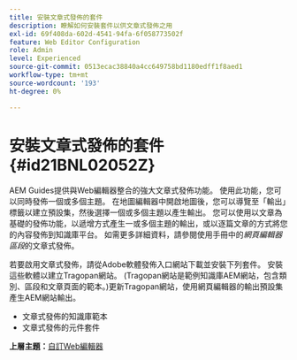 ```yaml
---
title: 安裝文章式發佈的套件
description: 瞭解如何安裝套件以供文章式發佈之用
exl-id: 69f408da-602d-4541-94fa-6f058773502f
feature: Web Editor Configuration
role: Admin
level: Experienced
source-git-commit: 0513ecac38840a4cc649758bd1180edff1f8aed1
workflow-type: tm+mt
source-wordcount: '193'
ht-degree: 0%

---
```


# 安裝文章式發佈的套件 {#id21BNL02052Z}

AEM Guides提供與Web編輯器整合的強大文章式發佈功能。 使用此功能，您可以同時發佈一個或多個主題。 在地圖編輯器中開啟地圖後，您可以導覽至「輸出」標籤以建立預設集，然後選擇一個或多個主題以產生輸出。 您可以使用以文章為基礎的發佈功能，以遞增方式產生一或多個主題的輸出，或以逐篇文章的方式將您的內容發佈到知識庫平台。 如需更多詳細資料，請參閱使用手冊中的&#x200B;*網頁編輯器區段*&#x200B;的文章式發佈。

若要啟用文章式發佈，請從Adobe軟體發佈入口網站下載並安裝下列套件。 安裝這些軟體以建立Tragopan網站。 \(Tragopan網站是範例知識庫AEM網站，包含類別、區段和文章頁面的範本。\)更新Tragopan網站，使用網頁編輯器的輸出預設集產生AEM網站輸出。

- 文章式發佈的知識庫範本
- 文章式發佈的元件套件

**上層主題：**[&#x200B;自訂Web編輯器](conf-web-editor.md)
